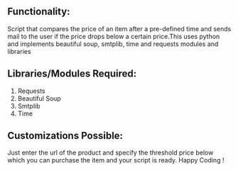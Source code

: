 ## Functionality:
Script that compares the price of an item after a pre-defined time and sends mail to the user if the price drops below a certain price.This uses python and implements beautiful soup, smtplib, time and requests modules and libraries


## Libraries/Modules Required:
1) Requests
2) Beautiful Soup
3) Smtplib
4) Time


## Customizations Possible:
Just enter the url of the product and specify the threshold price below which you can purchase the item and your script is ready.
Happy Coding !
